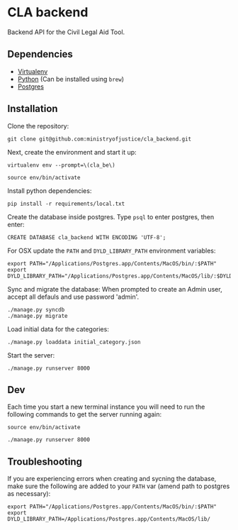 # CLA backend

Backend API for the Civil Legal Aid Tool.

## Dependencies

* [Virtualenv](http://www.virtualenv.org/en/latest/)
* [Python](http://www.python.org/) (Can be installed using `brew`)
* [Postgres](http://www.postgresql.org/)

## Installation

Clone the repository:

    git clone git@github.com:ministryofjustice/cla_backend.git

Next, create the environment and start it up:

    virtualenv env --prompt=\(cla_be\)

    source env/bin/activate

Install python dependencies:

    pip install -r requirements/local.txt

Create the database inside postgres. Type `psql` to enter postgres, then enter:

    CREATE DATABASE cla_backend WITH ENCODING 'UTF-8';

For OSX update the `PATH` and `DYLD_LIBRARY_PATH` environment variables:

    export PATH="/Applications/Postgres.app/Contents/MacOS/bin/:$PATH"
    export DYLD_LIBRARY_PATH="/Applications/Postgres.app/Contents/MacOS/lib/:$DYLD_LIBRARY_PATH"

Sync and migrate the database: When prompted to create an Admin user, accept all defauls and use password 'admin'.

    ./manage.py syncdb
    ./manage.py migrate

Load initial data for the categories:

    ./manage.py loaddata initial_category.json

Start the server:

    ./manage.py runserver 8000

## Dev

Each time you start a new terminal instance you will need to run the following commands to get the server running again:

    source env/bin/activate

    ./manage.py runserver 8000


## Troubleshooting

If you are experiencing errors when creating and sycning the database, make sure the following are added to your `PATH` var (amend path to postgres as necessary):

    export PATH="/Applications/Postgres.app/Contents/MacOS/bin/:$PATH"
    export DYLD_LIBRARY_PATH=/Applications/Postgres.app/Contents/MacOS/lib/
